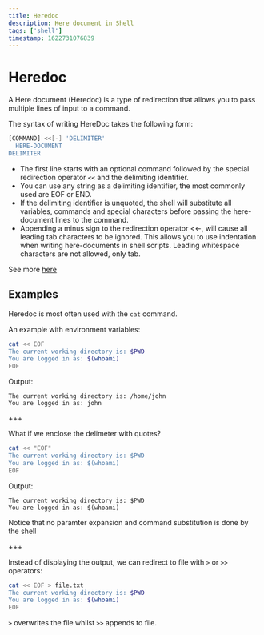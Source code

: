 ```yaml
---
title: Heredoc
description: Here document in Shell
tags: ['shell']
timestamp: 1622731076839
---
```


# Heredoc

A Here document (Heredoc) is a type of redirection that allows you to pass multiple lines of input to a command.

The syntax of writing HereDoc takes the following form:

```sh
[COMMAND] <<[-] 'DELIMITER'
  HERE-DOCUMENT
DELIMITER
```

- The first line starts with an optional command followed by the special redirection operator `<<` and the delimiting identifier.
- You can use any string as a delimiting identifier, the most commonly used are EOF or END.
- If the delimiting identifier is unquoted, the shell will substitute all variables, commands and special characters before passing the here-document lines to the command.
- Appending a minus sign to the redirection operator <<-, will cause all leading tab characters to be ignored. This allows you to use indentation when writing here-documents in shell scripts. Leading whitespace characters are not allowed, only tab.

See more [here](https://linuxize.com/post/bash-heredoc)

## Examples

Heredoc is most often used with the `cat` command.

An example with environment variables:

```sh
cat << EOF
The current working directory is: $PWD
You are logged in as: $(whoami)
EOF
```

Output:

```
The current working directory is: /home/john
You are logged in as: john
```

+++

What if we enclose the delimeter with quotes?

```sh
cat << "EOF"
The current working directory is: $PWD
You are logged in as: $(whoami)
EOF
```

Output:

```
The current working directory is: $PWD
You are logged in as: $(whoami)
```

Notice that no paramter expansion and command substitution is done by the shell

+++

Instead of displaying the output, we can redirect to file with `>` or `>>` operators:

```sh
cat << EOF > file.txt
The current working directory is: $PWD
You are logged in as: $(whoami)
EOF
```

`>` overwrites the file whilst `>>` appends to file.
